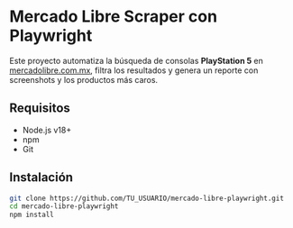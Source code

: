 # Mercado Libre Scraper con Playwright

Este proyecto automatiza la búsqueda de consolas **PlayStation 5** en [mercadolibre.com.mx](https://www.mercadolibre.com.mx), filtra los resultados y genera un reporte con screenshots y los productos más caros.

## Requisitos

- Node.js v18+
- npm
- Git

## Instalación

```bash
git clone https://github.com/TU_USUARIO/mercado-libre-playwright.git
cd mercado-libre-playwright
npm install
